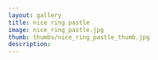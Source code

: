 ```yaml
---
layout: gallery
title: nice ring pastle
image: nice_ring_pastle.jpg
thumb: thumbs/nice_ring_pastle_thumb.jpg
description:
---
```

    